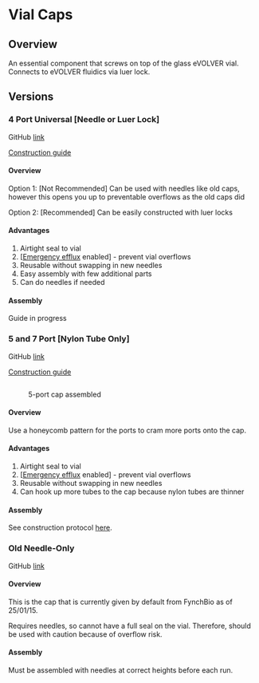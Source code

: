 # Vial Caps

## Overview

An essential component that screws on top of the glass eVOLVER vial. Connects to eVOLVER fluidics via luer lock.

## Versions

### 4 Port Universal \[Needle or Luer Lock]

GitHub [link](https://github.com/FYNCH-BIO/hardware/tree/master/Smart%20Sleeve/vial_cap/4port_needle_or_luer)

[Construction guide](universal-vial-construction-guide-luer-connectors-only.md)

#### Overview

Option 1: \[Not Recommended] Can be used with needles like old caps, however this opens you up to preventable overflows as the old caps did

Option 2: \[Recommended] Can be easily constructed with luer locks&#x20;

#### Advantages

1. Airtight seal to vial
2. \[[Emergency efflux](../../guides/emergency-efflux.md) enabled] - prevent vial overflows
3. Reusable without swapping in new needles
4. Easy assembly with few additional parts&#x20;
5. Can do needles if needed

#### Assembly

Guide in progress

### 5 and 7 Port \[Nylon Tube Only]

GitHub [link](https://github.com/FYNCH-BIO/hardware/tree/master/Smart%20Sleeve/vial_cap/5_and_7_port_nylon_tube)

[Construction guide](5-and-7-port-nylon-tubing-caps-construction-protocol.md)

<figure><img src="../../.gitbook/assets/image (66).png" alt=""><figcaption><p>5-port cap assembled</p></figcaption></figure>

#### Overview

Use a honeycomb pattern for the ports to cram more ports onto the cap.

#### Advantages

1. Airtight seal to vial
2. \[[Emergency efflux](../../guides/emergency-efflux.md) enabled] - prevent vial overflows
3. Reusable without swapping in new needles
4. Can hook up more tubes to the cap because nylon tubes are thinner

#### Assembly

See construction protocol [here](5-and-7-port-nylon-tubing-caps-construction-protocol.md).

### Old Needle-Only

GitHub [link](https://github.com/FYNCH-BIO/hardware/tree/master/Smart%20Sleeve/vial_cap/old_needle_only)

#### Overview

This is the cap that is currently given by default from FynchBio as of 25/01/15.

Requires needles, so cannot have a full seal on the vial. Therefore, should be used with caution because of overflow risk.

#### Assembly

Must be assembled with needles at correct heights before each run.
